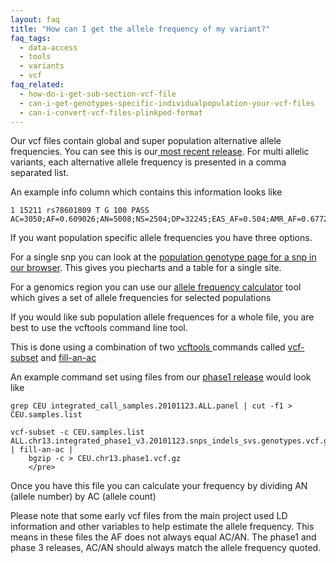 ```yaml
---
layout: faq
title: "How can I get the allele frequency of my variant?"
faq_tags:
  - data-access
  - tools
  - variants
  - vcf
faq_related:
  - how-do-i-get-sub-section-vcf-file
  - can-i-get-genotypes-specific-individualpopulation-your-vcf-files
  - can-i-convert-vcf-files-plinkped-format
---
```

                    

Our vcf files contain global and super population alternative allele frequencies. You can see this is our[ most recent release](ftp://ftp.1000genomes.ebi.ac.uk/vol1/ftp/release/20130502/). For multi allelic variants, each alternative allele frequency is presented in a comma separated list.

An example info column which contains this information looks like

    1 15211 rs78601809 T G 100 PASS AC=3050;AF=0.609026;AN=5008;NS=2504;DP=32245;EAS_AF=0.504;AMR_AF=0.6772;AFR_AF=0.5371;EUR_AF=0.7316;SAS_AF=0.6401;AA=t|||;VT=SNP

If you want population specific allele frequencies you have three options.

For a single snp you can look at the [population genotype page for a snp in our browser](http://browser.1000genomes.org/Homo_sapiens/Variation/Population?r=1:14711-15711;source=dbSNP;v=rs78601809;vdb=variation;vf=22041749).  This gives you piecharts and a table for a single site.

For a genomics region you can use our [allele frequency calculator](http://www.1000genomes.org/allele-frequency-calculator-documentation) tool which gives a set of allele frequencies for selected populations 

If you would like sub population allele frequences for a whole file, you are best to use the vcftools command line tool.

This is done using a combination of two [vcftools ](http://vcftools.sourceforge.net/) commands called [vcf-subset](http://vcftools.sourceforge.net/perl_module.html#vcf-subset) and [fill-an-ac](http://vcftools.sourceforge.net/perl_module.html#fill-an-ac)

An example command set using files from our [phase1 release](http://ftp.1000genomes.ebi.ac.uk/vol1/ftp/phase1/analysis_results/integrated_call_sets/) would look like 

    grep CEU integrated_call_samples.20101123.ALL.panel | cut -f1 > CEU.samples.list

    vcf-subset -c CEU.samples.list ALL.chr13.integrated_phase1_v3.20101123.snps_indels_svs.genotypes.vcf.gz | fill-an-ac |
        bgzip -c > CEU.chr13.phase1.vcf.gz
        </pre>

Once you have this file you can calculate your frequency by dividing AN (allele number) by AC (allele count)

Please note that some early vcf files from the main project used LD information and other variables to help estimate the allele frequency. This means in these files the AF does not always equal AC/AN. The phase1 and phase 3 releases, AC/AN should always match the allele frequency quoted.
